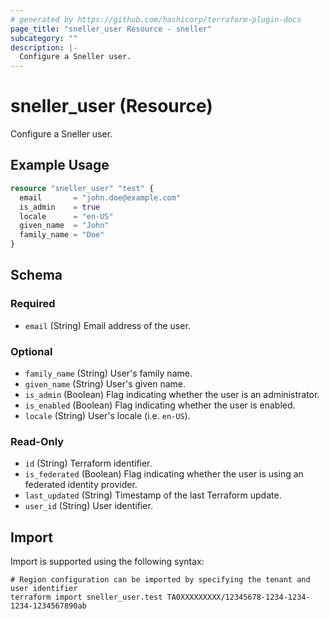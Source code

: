 ```yaml
---
# generated by https://github.com/hashicorp/terraform-plugin-docs
page_title: "sneller_user Resource - sneller"
subcategory: ""
description: |-
  Configure a Sneller user.
---
```


# sneller_user (Resource)

Configure a Sneller user.

## Example Usage

```terraform
resource "sneller_user" "test" {
  email       = "john.doe@example.com"
  is_admin    = true
  locale      = "en-US"
  given_name  = "John"
  family_name = "Doe"
}
```

<!-- schema generated by tfplugindocs -->
## Schema

### Required

- `email` (String) Email address of the user.

### Optional

- `family_name` (String) User's family name.
- `given_name` (String) User's given name.
- `is_admin` (Boolean) Flag indicating whether the user is an administrator.
- `is_enabled` (Boolean) Flag indicating whether the user is enabled.
- `locale` (String) User's locale (i.e. `en-US`).

### Read-Only

- `id` (String) Terraform identifier.
- `is_federated` (Boolean) Flag indicating whether the user is using an federated identity provider.
- `last_updated` (String) Timestamp of the last Terraform update.
- `user_id` (String) User identifier.

## Import

Import is supported using the following syntax:

```shell
# Region configuration can be imported by specifying the tenant and user identifier
terraform import sneller_user.test TA0XXXXXXXXX/12345678-1234-1234-1234-1234567890ab
```
